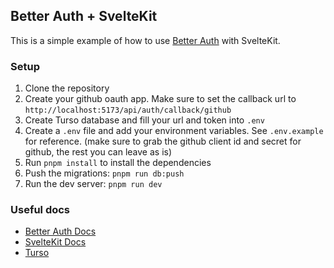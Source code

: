 ## Better Auth + SvelteKit

This is a simple example of how to use [Better Auth](https://github.com/better-auth/better-auth) with SvelteKit.

### Setup

1. Clone the repository
2. Create your github oauth app. Make sure to set the callback url to `http://localhost:5173/api/auth/callback/github`
3. Create Turso database and fill your url and token into `.env`
4. Create a `.env` file and add your environment variables. See `.env.example` for reference. (make sure to grab the github client id and secret for github, the rest you can leave as is)
5. Run `pnpm install` to install the dependencies
6. Push the migrations: `pnpm run db:push`
7. Run the dev server: `pnpm run dev`

### Useful docs

- [Better Auth Docs](https://www.better-auth.com/docs/installation)
- [SvelteKit Docs](https://svelte.dev/docs/kit)
- [Turso](https://turso.tech/)
